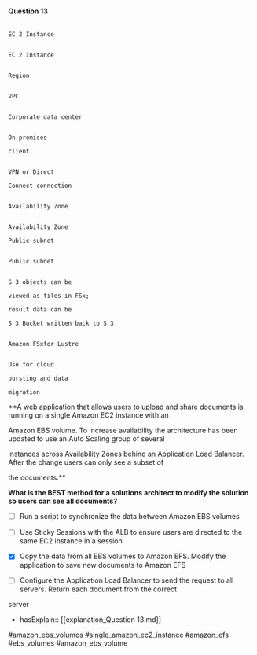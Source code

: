 #### Question  13


```

EC 2 Instance

```


```

EC 2 Instance

```


```

Region

```


```

VPC

```


```

Corporate data center

```


```

On-premises

client

```


```

VPN or Direct

Connect connection

```


```

Availability Zone

```


```

Availability Zone

Public subnet

```


```

Public subnet

```


```

S 3 objects can be

viewed as files in FSx;

result data can be

S 3 Bucket written back to S 3

```


```

Amazon FSxfor Lustre

```


```

Use for cloud

bursting and data

migration

```


**A web application that allows users to upload and share documents is running on a single Amazon EC2 instance with an

Amazon EBS volume. To increase availability the architecture has been updated to use an Auto Scaling group of several

instances across Availability Zones behind an Application Load Balancer. After the change users can only see a subset of

the documents.**


**What is the BEST method for a solutions architect to modify the solution so users can see all documents?**


- [ ] Run a script to synchronize the data between Amazon EBS volumes


- [ ] Use Sticky Sessions with the ALB to ensure users are directed to the same EC2 instance in a session


- [x] Copy the data from all EBS volumes to Amazon EFS. Modify the application to save new documents to Amazon EFS


- [ ] Configure the Application Load Balancer to send the request to all servers. Return each document from the correct

server



- hasExplain:: [[explanation_Question  13.md]]

#amazon_ebs_volumes #single_amazon_ec2_instance #amazon_efs #ebs_volumes #amazon_ebs_volume 